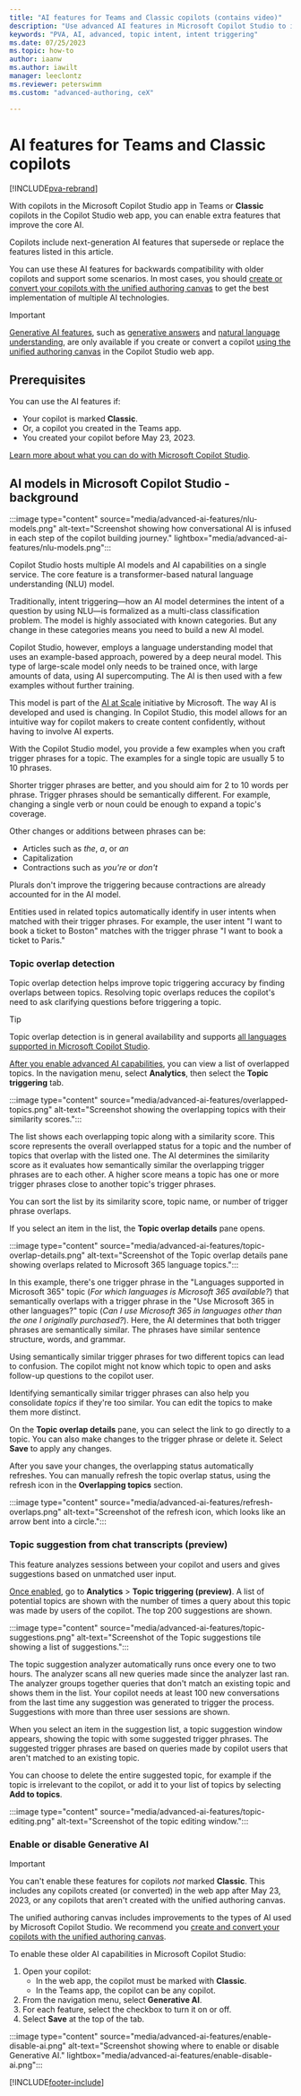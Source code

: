 ```yaml
---
title: "AI features for Teams and Classic copilots (contains video)"
description: "Use advanced AI features in Microsoft Copilot Studio to improve how your copilots interact with your copilot users. These features are available in the Teams app for Microsoft Copilot Studio and for Classic copilots."
keywords: "PVA, AI, advanced, topic intent, intent triggering"
ms.date: 07/25/2023
ms.topic: how-to
author: iaanw
ms.author: iawilt
manager: leeclontz
ms.reviewer: peterswimm
ms.custom: "advanced-authoring, ceX"

---
```


# AI features for Teams and Classic copilots

[!INCLUDE[pva-rebrand](includes/pva-rebrand.md)]

With copilots in the Microsoft Copilot Studio app in Teams or **Classic** copilots in the Copilot Studio web app, you can enable extra features that improve the core AI.

Copilots include next-generation AI features that supersede or replace the features listed in this article.

You can use these AI features for backwards compatibility with older copilots and support some scenarios. In most cases, you should [create or convert your copilots with the unified authoring canvas](unified-authoring-conversion.md) to get the best implementation of multiple AI technologies.

> [!IMPORTANT]
> [Generative AI features](nlu-gpt-overview.md), such as [generative answers](nlu-boost-conversations.md) and [natural language understanding](nlu-authoring.md), are only available if you create or convert a copilot [using the unified authoring canvas](unified-authoring-conversion.md#what-is-new-or-has-been-updated-in-the-latest-microsoft-copilot-studio) in the Copilot Studio web app.

## Prerequisites

You can use the AI features if:

- Your copilot is marked **Classic**.
- Or, a copilot you created in the Teams app.
- You created your copilot before May 23, 2023.

[Learn more about what you can do with Microsoft Copilot Studio](fundamentals-what-is-power-virtual-agents.md).

## AI models in Microsoft Copilot Studio - background

:::image type="content" source="media/advanced-ai-features/nlu-models.png" alt-text="Screenshot showing how conversational AI is infused in each step of the copilot building journey." lightbox="media/advanced-ai-features/nlu-models.png":::

Copilot Studio hosts multiple AI models and AI capabilities on a single service. The core feature is a transformer-based natural language understanding (NLU) model.

Traditionally, intent triggering—how an AI model determines the intent of a question  by using NLU—is formalized as a multi-class classification problem. The model is highly associated with known categories. But any change in these categories means you need to build a new AI model.

Copilot Studio, however, employs a language understanding model that uses an example-based approach, powered by a deep neural model. This type of large-scale model only needs to be trained once, with large amounts of data, using AI supercomputing. The AI is then used with a few examples without further training.

This model is part of the [AI at Scale](https://innovation.microsoft.com/ai-at-scale) initiative by Microsoft. The way AI is developed and used is changing. In Copilot Studio, this model allows for an intuitive way for copilot makers to create content confidently, without having to involve AI experts.

With the Copilot Studio model, you provide a few examples when you craft trigger phrases for a topic. The examples for a single topic are usually 5 to 10 phrases.

Shorter trigger phrases are better, and you should aim for 2 to 10 words per phrase. Trigger phrases should be semantically different. For example, changing a single verb or noun could be enough to expand a topic's coverage.

Other changes or additions between phrases can be:

- Articles such as _the_, _a_, or _an_
- Capitalization
- Contractions such as _you're_ or _don't_

Plurals don't improve the triggering because contractions are already accounted for in the AI model.

Entities used in related topics automatically identify in user intents when matched with their trigger phrases. For example, the user intent "I want to book a ticket to Boston" matches with the trigger phrase "I want to book a ticket to Paris."

### Topic overlap detection

Topic overlap detection helps improve topic triggering accuracy by finding overlaps between topics. Resolving topic overlaps reduces the copilot's need to ask clarifying questions before triggering a topic.

> [!TIP]
> Topic overlap detection is in general availability and supports [all languages supported in Microsoft Copilot Studio](authoring-language-support.md).

[After you enable advanced AI capabilities](#enable-or-disable-generative-ai), you can view a list of overlapped topics. In the navigation menu, select **Analytics**, then select the **Topic triggering** tab.

:::image type="content" source="media/advanced-ai-features/overlapped-topics.png" alt-text="Screenshot showing the overlapping topics with their similarity scores.":::

The list shows each overlapping topic along with a similarity score. This score represents the overall overlapped status for a topic and the number of topics that overlap with the listed one. The AI determines the similarity score as it evaluates how semantically similar the overlapping trigger phrases are to each other. A higher score means a topic has one or more trigger phrases close to another topic's trigger phrases.

You can sort the list by its similarity score, topic name, or number of trigger phrase overlaps.

If you select an item in the list, the **Topic overlap details** pane opens.

:::image type="content" source="media/advanced-ai-features/topic-overlap-details.png" alt-text="Screenshot of the Topic overlap details pane showing overlaps related to Microsoft 365 language topics.":::

In this example, there's one trigger phrase in the "Languages supported in Microsoft 365" topic (_For which languages is Microsoft 365 available?_) that semantically overlaps with a trigger phrase in the "Use Microsoft 365 in other languages?" topic (_Can I use Microsoft 365 in languages other than the one I originally purchased?_). Here, the AI determines that both trigger phrases are semantically similar. The phrases have similar sentence structure, words, and grammar.

Using semantically similar trigger phrases for two different topics can lead to confusion. The copilot might not know which topic to open and asks follow-up questions to the copilot user.

Identifying semantically similar trigger phrases can also help you consolidate _topics_ if they're too similar. You can edit the topics to make them more distinct.

On the **Topic overlap details** pane, you can select the link to go directly to a topic. You can also make changes to the trigger phrase or delete it. Select **Save** to apply any changes.

After you save your changes, the overlapping status automatically refreshes. You can manually refresh the topic overlap status, using the refresh icon in the **Overlapping topics** section.

:::image type="content" source="media/advanced-ai-features/refresh-overlaps.png" alt-text="Screenshot of the refresh icon, which looks like an arrow bent into a circle.":::

### Topic suggestion from chat transcripts (preview)

This feature analyzes sessions between your copilot and users and gives suggestions based on unmatched user input.

[Once enabled](#enable-or-disable-generative-ai), go to **Analytics** > **Topic triggering (preview)**. A list of potential topics are shown with the number of times a query about this topic was made by users of the copilot. The top 200 suggestions are shown.

:::image type="content" source="media/advanced-ai-features/topic-suggestions.png" alt-text="Screenshot of the Topic suggestions tile showing a list of suggestions.":::

The topic suggestion analyzer automatically runs once every one to two hours. The analyzer scans all new queries made since the analyzer last ran. The analyzer groups together queries that don't match an existing topic and shows them in the list. Your copilot needs at least 100 new conversations from the last time any suggestion was generated to trigger the process. Suggestions with more than three user sessions are shown.

When you select an item in the suggestion list, a topic suggestion window appears, showing the topic with some suggested trigger phrases. The suggested trigger phrases are based on queries made by copilot users that aren't matched to an existing topic.

You can choose to delete the entire suggested topic, for example if the topic is irrelevant to the copilot, or add it to your list of topics by selecting **Add to topics**.

:::image type="content" source="media/advanced-ai-features/topic-editing.png" alt-text="Screenshot of the topic editing window.":::

<!-- 
### Conversation personalization (preview)

> [!IMPORTANT]
> The conversation personalization (preview) capability will be **retired on 28 September 2023**. From that date onwards, you won't be able to enable this capability in any new or existing copilots. The capability will also be disabled for any existing copilots that have it enabled.
>  
> The unified authoring canvas includes a raft of improvements to the types of AI used by Microsoft Copilot Studio. Wherever possible, we recommend you [create and convert your copilots with the unified authoring canvas](unified-authoring-conversion.md).

For this capability, the copilot reuses information from Microsoft Graph and Microsoft Entra ID throughout the conversation. This feature allows the copilot to use already existing information to enhance and personalize future conversations. For example, if a user mentions a name, email, or zip code these properties are stored and used in later conversations without having to reprompt the user.

Specifically, with this feature enabled, when the copilot asks questions such as those in the following table, the corresponding user information is pulled from Microsoft Graph and Microsoft Entra ID (for authenticated users) and provided as prompts for the user to choose as an option.

:::image type="content" source="media/advanced-ai-features/improvements-authoring.png" alt-text="Screenshot of the triggering improvements highlighted as part of topic authoring.":::

| Sample copilot questions | User property automatically filled from Microsoft Graph or Microsoft Entra ID |
| -------------------- | ------------------- |
| - `Where do you live?`</br>- `For assistance with this matter you'll need to provide your address.`</br>- `Thank you for that. Please give me 2-3 minutes to review your previous case. May I know your address?` | Address |
| - `OK. I'll need you to enter your annual income in order to assist.`</br>- `OK. Can I get your annual income so I can help with that?` | Annual income  |
| - `I'll help if I can. Would you tell me when you were born please (day/month/year)?`</br>- `What is your date of birth?`</br>- `Could you give me your date of birth, please?` | Date of birth |
| - `I can help you out with that. What's your business phone number so I can go ahead?`</br>- `Will proceed if you please provide your work phone number to contact you?` | Business phone number |
| - `Can you supply your city of residence?`</br>- `Please provide your city of residence.`</br>- `I agree. I'd like to know your city of residence to continue. Please tell me what city you're in.`</br> | City of residence |
| - `OK, no problem. Can you tell me the country where you live?`</br> - `Let me assist you with your concern regarding your DVD. Before we proceed, please provide me with the country you are in.`</br> | Country of residence |
| - `For assistance with this matter you'll need to provide your email address.`</br>- `Tell me the e-mail address where I can contact you.` | Email address |
| - `Please tell me: what is your fax number?`</br>- `Alright. Go ahead and enter your telefax number for me please.` | Fax number |
| - `I'd be glad to help you with that. By the way, may I ask for your first name so that I can address you properly?`</br>- `Please enter your name for me.`</br>- `What's your first name?` | First name  |
| - `For assistance with this matter you'll need to provide your gender.`</br>- `Sure, I can assist with that. What is your gender?`</br>- `Please enter your gender.`</br> | Gender |
| - `What is your home phone number?`</br>- `Please provide your home phone number.`</br> | Home phone number |
| - `I'll help if I can. Would you tell me your job title please?`</br>- `Sure, I'd be glad to help. Please enter your career title to proceed. | Job title |
| - `Might I know your last name in order to proceed?`</br>- `I see. Allow me to review this case number. Can you also tell me your last name for me to address you properly?` | Last name |
| - `I'll see if I can help. Could you please enter your director's name?`</br>- `I'll help you if I can. could you tell me your principal's name, please?`</br>- `What is your manager's name?`</br>- `Please share the name of your supervisor.` | Manager's name |
| - `Wondering if you would please provide your conjugal status?`</br>- `To assist you I'll need you to enter your marital status.` | Marital status |
| - `Wondering if you would please provide your middle name?`</br>- `I'd be glad to help you with that. By the way, may I ask for your middle name so that I can address you properly?` | Middle name |
| - `Could you please provide me with your mobile phone number?`</br>- `It's not a problem. I'll just need your cell phone number please.` | Mobile phone number |
| - `I'll need your nickname please?`</br>- `It's my pleasure to assist. Can you inform me of your nickname?` | Nick name |
| - `Sure. To help with that, I'll need you to specify how many children you have please.`</br>- `Please indicate the number of children you have.` | Number of children |
| - `I'll see if I can help. Will you be able to enter your partner's full name?`</br>- `Please tell me your spouse's first name.`</br>- `Can you give me the first name of your husband or wife, please?` | Spouse/partner name |
| - `Can you please tell me what your state of residence is?`</br>- `I can help you out with that. What's your state of residence so I can go ahead?` | State/province of residence                                         |
| - `Wondering if you would please provide your zip code?`</br>- `I can help you out with that. What's your zip code so I can go ahead?` | Zip code |
-->

### Enable or disable Generative AI

> [!IMPORTANT]
> You can't enable these features for copilots _not_ marked **Classic**. This includes any copilots created (or converted) in the web app after May 23, 2023, or any copilots that aren't created with the unified authoring canvas.
>  
> The unified authoring canvas includes improvements to the types of AI used by Microsoft Copilot Studio. We recommend you [create and convert your copilots with the unified authoring canvas](unified-authoring-conversion.md).

To enable these older AI capabilities in Microsoft Copilot Studio:

1. Open your copilot:
   - In the web app, the copilot must be marked with **Classic**.
   - In the Teams app, the copilot can be any copilot.
1. From the navigation menu, select **Generative AI**.
1. For each feature, select the checkbox to turn it on or off.
1. Select **Save** at the top of the tab.

:::image type="content" source="media/advanced-ai-features/enable-disable-ai.png" alt-text="Screenshot showing where to enable or disable Generative AI." lightbox="media/advanced-ai-features/enable-disable-ai.png":::

[!INCLUDE[footer-include](includes/footer-banner.md)]
